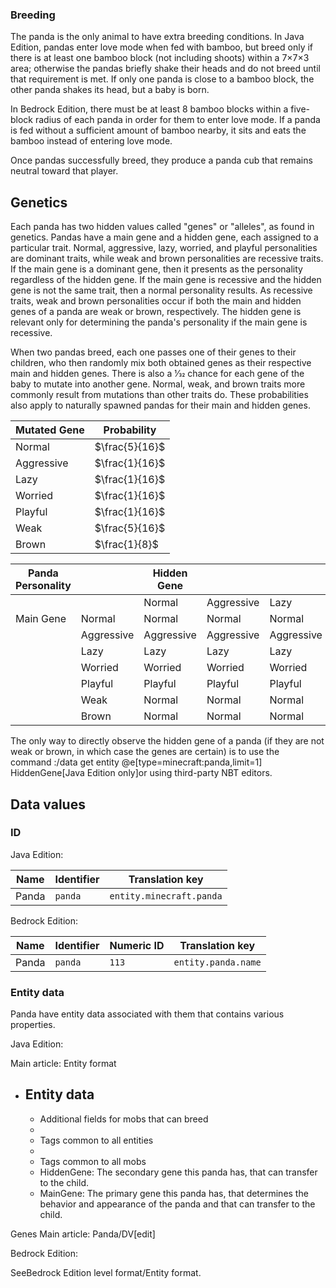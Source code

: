 ### Breeding
The panda is the only animal to have extra breeding conditions. In Java Edition, pandas enter love mode when fed with bamboo, but breed only if there is at least one bamboo block (not including shoots) within a 7×7×3 area; otherwise the pandas briefly shake their heads and do not breed until that requirement is met. If only one panda is close to a bamboo block, the other panda shakes its head, but a baby is born.

In Bedrock Edition, there must be at least 8 bamboo blocks within a five-block radius of each panda in order for them to enter love mode. If a panda is fed without a sufficient amount of bamboo nearby, it sits and eats the bamboo instead of entering love mode.

Once pandas successfully breed, they produce a panda cub that remains neutral toward that player.

## Genetics
Each panda has two hidden values called "genes" or "alleles", as found in genetics. Pandas have a main gene and a hidden gene, each assigned to a particular trait. Normal, aggressive, lazy, worried, and playful personalities are dominant traits, while weak and brown personalities are recessive traits. If the main gene is a dominant gene, then it presents as the personality regardless of the hidden gene. If the main gene is recessive and the hidden gene is not the same trait, then a normal personality results. As recessive traits, weak and brown personalities occur if both the main and hidden genes of a panda are weak or brown, respectively. The hidden gene is relevant only for determining the panda's personality if the main gene is recessive.

When two pandas breed, each one passes one of their genes to their children, who then randomly mix both obtained genes as their respective main and hidden genes. There is also a 1⁄32 chance for each gene of the baby to mutate into another gene. Normal, weak, and brown traits more commonly result from mutations than other traits do. These probabilities also apply to naturally spawned pandas for their main and hidden genes.

| Mutated Gene | Probability    |
|--------------|----------------|
| Normal       | $\frac{5}{16}$ |
| Aggressive   | $\frac{1}{16}$ |
| Lazy         | $\frac{1}{16}$ |
| Worried      | $\frac{1}{16}$ |
| Playful      | $\frac{1}{16}$ |
| Weak         | $\frac{5}{16}$ |
| Brown        | $\frac{1}{8}$  |

| Panda Personality |            | Hidden Gene |            |            |            |            |            |            |
|-------------------|------------|-------------|------------|------------|------------|------------|------------|------------|
|                   |            | Normal      | Aggressive | Lazy       | Worried    | Playful    | Weak       | Brown      |
| Main Gene         | Normal     | Normal      | Normal     | Normal     | Normal     | Normal     | Normal     | Normal     |
|                   | Aggressive | Aggressive  | Aggressive | Aggressive | Aggressive | Aggressive | Aggressive | Aggressive |
|                   | Lazy       | Lazy        | Lazy       | Lazy       | Lazy       | Lazy       | Lazy       | Lazy       |
|                   | Worried    | Worried     | Worried    | Worried    | Worried    | Worried    | Worried    | Worried    |
|                   | Playful    | Playful     | Playful    | Playful    | Playful    | Playful    | Playful    | Playful    |
|                   | Weak       | Normal      | Normal     | Normal     | Normal     | Normal     | Weak       | Normal     |
|                   | Brown      | Normal      | Normal     | Normal     | Normal     | Normal     | Normal     | Brown      |

The only way to directly observe the hidden gene of a panda (if they are not weak or brown, in which case the genes are certain) is to use the command :/data get entity @e[type=minecraft:panda,limit=1] HiddenGene‌[Java Edition  only]or using third-party NBT editors.
## Data values
### ID
Java Edition:

| Name  | Identifier | Translation key          |
|-------|------------|--------------------------|
| Panda | `panda`    | `entity.minecraft.panda` |

Bedrock Edition:

| Name  | Identifier | Numeric ID | Translation key     |
|-------|------------|------------|---------------------|
| Panda | `panda`    | `113`      | `entity.panda.name` |

### Entity data
Panda have entity data associated with them that contains various properties.

Java Edition:

Main article: Entity format
- Entity data
	- 
	- Additional fields for mobs that can breed
	- 
	- Tags common to all entities
	- 
	- Tags common to all mobs
	- HiddenGene: The secondary gene this panda has, that can transfer to the child.
	- MainGene: The primary gene this panda has, that determines the behavior and appearance of the panda and that can transfer to the child.


Genes
Main article: Panda/DV[edit]

Bedrock Edition:

SeeBedrock Edition level format/Entity format.

